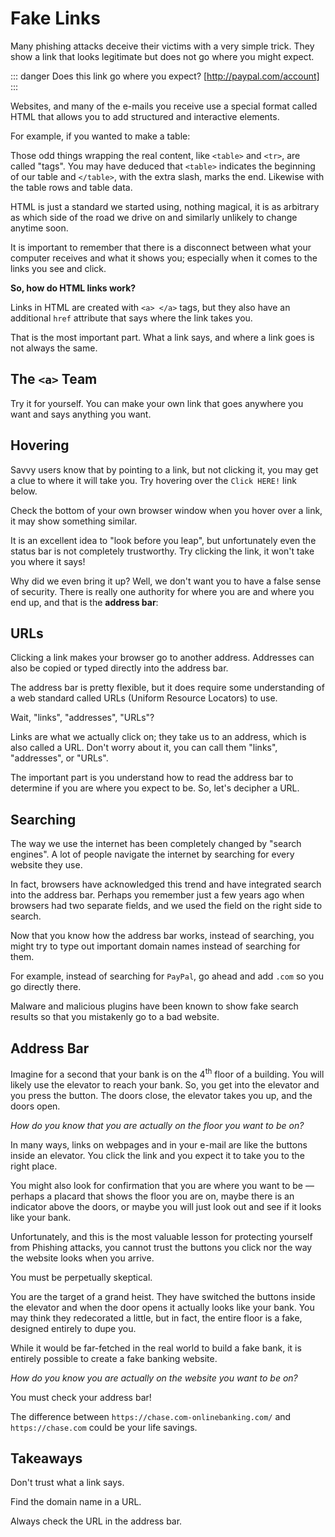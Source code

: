 # Fake Links

Many phishing attacks deceive their victims with a very simple trick. They
show a link that looks legitimate but does not go where you might expect.

::: danger Does this link go where you expect?
  [http://paypal.com/account]
:::

[http://paypal.com/account]: https://en.wikipedia.org/wiki/Phishing

Websites, and many of the e-mails you receive use a special format called HTML
that allows you to add structured and interactive elements.

For example, if you wanted to make a table:

<Phishing-HTMLTable />

Those odd things wrapping the real content, like `<table>` and `<tr>`, are
called "tags". You may have deduced that `<table>` indicates the beginning of
our table and `</table>`, with the extra slash, marks the end. Likewise with
the table rows and table data.

HTML is just a standard we started using, nothing magical, it is as arbitrary
as which side of the road we drive on and similarly unlikely to change anytime
soon.

It is important to remember that there is a disconnect between what your
computer receives and what it shows you; especially when it comes to the links
you see and click.

**So, how do HTML links work?**

Links in HTML are created with `<a> </a>` tags, but they also have an
additional `href` attribute that says where the link takes you.

That is the most important part. What a link says, and where a link goes is not 
always the same.

## The `<a>` Team

Try it for yourself. You can make your own link that goes anywhere you want and
says anything you want.

<Phishing-EditLink />

## Hovering

Savvy users know that by pointing to a link, but not clicking it, you may get a
clue to where it will take you. Try hovering over the `Click HERE!` link below.

<Phishing-Window url="http://example.com">
  <Phishing-StatusBar href="http://example.com/test" content="Click HERE!" />
</Phishing-Window>

Check the bottom of your own browser window when you hover over a link, it may
show something similar.

It is an excellent idea to "look before you leap", but unfortunately even the
status bar is not completely trustworthy. Try clicking the link, it won't take
you where it says!

Why did we even bring it up? Well, we don't want you to have a false sense of
security. There is really one authority for where you are and where you end up,
and that is the **address bar**:

<Phishing-Window url="Search Google or type a URL" />

## URLs

Clicking a link makes your browser go to another address. Addresses can also be
copied or typed directly into the address bar.

The address bar is pretty flexible, but it does require some understanding of a
web standard called URLs (Uniform Resource Locators) to use.

Wait, "links", "addresses", "URLs"?

Links are what we actually click on; they take us to an address, which is also
called a URL. Don't worry about it, you can call them "links", "addresses", or
"URLs".

The important part is you understand how to read the address bar to determine
if you are where you expect to be. So, let's decipher a URL.

<Phishing-URL />

## Searching

The way we use the internet has been completely changed by "search engines". A
lot of people navigate the internet by searching for every website they use.

<Phishing-Window url="https://www.google.com">
  <Phishing-Search />
</Phishing-Window>

In fact, browsers have acknowledged this trend and have integrated search into
the address bar. Perhaps you remember just a few years ago when browsers had
two separate fields, and we used the field on the right side to search.

Now that you know how the address bar works, instead of searching, you might
try to type out important domain names instead of searching for them.

For example, instead of searching for <code>PayPal</code>, go ahead and add
<code>.com</code> so you go directly there.

Malware and malicious plugins have been known to show fake search results so
that you mistakenly go to a bad website.

## Address Bar

Imagine for a second that your bank is on the 4<sup>th</sup> floor of a
building. You will likely use the elevator to reach your bank.  So, you get
into the elevator and you press the button. The doors close, the elevator takes
you up, and the doors open.

_How do you know that you are actually on the floor you want to be on?_

In many ways, links on webpages and in your e-mail are like the buttons inside
an elevator. You click the link and you expect it to take you to the right
place.

You might also look for confirmation that you are where you want to be &mdash;
perhaps a placard that shows the floor you are on, maybe there is an indicator
above the doors, or maybe you will just look out and see if it looks like your
bank.

<Phishing-Window url="http://office-building.com/ground-floor">
  <Phishing-Elevator />
</Phishing-Window>

Unfortunately, and this is the most valuable lesson for protecting yourself
from Phishing attacks, you cannot trust the buttons you click nor the way the
website looks when you arrive.

You must be perpetually skeptical.

You are the target of a grand heist. They have switched the buttons inside the
elevator and when the door opens it actually looks like your bank. You may
think they redecorated a little, but in fact, the entire floor is a fake,
designed entirely to dupe you.

While it would be far-fetched in the real world to build a fake bank, it is
entirely possible to create a fake banking website.

_How do you know you are actually on the website you want to be on?_

You must check your address bar!

The difference between `https://chase.com-onlinebanking.com/` and
`https://chase.com` could be your life savings.

## Takeaways

Don't trust what a link says.

Find the domain name in a URL.

Always check the URL in the address bar.
